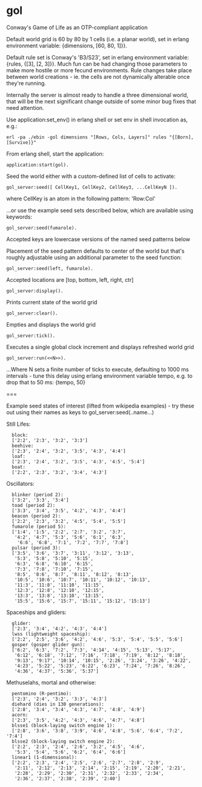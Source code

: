 gol
===
Conway's Game of Life as an OTP-compliant application 

Default world grid is 60 by 80 by 1 cells (i.e. a planar world), set in erlang environment variable:
{dimensions, [60, 80, 1]}}. 

Default rule set is Conway's 'B3/S23', set in erlang environment variable:
{rules, {[3], [2, 3]}}. Much fun can be had changing those parameters to 
make more hostile or more fecund environments. Rule changes take place between
world creations - ie. the cells are not dynamically alterable once they're running.

Internally the server is almost ready to handle a three dimensional world, that 
will be the next significant change outside of some minor bug fixes that need attention.

Use application:set_env() in erlang shell or set env in shell invocation as, e.g.:

	erl -pa ./ebin -gol dimensions "[Rows, Cols, Layers]" rules "{[Born], [Survive]}"

From erlang shell, start the application:

	application:start(gol).
	
Seed the world either with a custom-defined list of cells to activate:

	gol_server:seed([ CellKey1, CellKey2, CellKey3, ...CellKeyN ]).

where CellKey is an atom in the following pattern:  'Row:Col'

...or use the example seed sets described below, which are available using keywords:

	gol_server:seed(fumarole).

Accepted keys are lowercase versions of the named seed patterns below

Placement of the seed pattern defaults to center of the world but that's roughly 
adjustable using an additional parameter to the seed function:

	gol_server:seed(left, fumarole).

Accepted locations are [top, bottom, left, right, ctr] 

	gol_server:display().

Prints current state of the world grid

	gol_server:clear().

Empties and displays the world grid

	gol_server:tick().

Executes a single global clock increment and displays refreshed world grid

	gol_server:run(<<N>>).

...Where N sets a finite number of ticks to execute, defaulting to 1000 ms intervals - 
tune this delay using erlang environment variable tempo, e.g. to drop that to 50 ms:
{tempo, 50} 


===

Example seed states of interest (lifted from wikipedia examples) - 
try these out using their names as keys to gol_server:seed(..name...)
 
Still Lifes:

      block: 
      ['2:2', '2:3', '3:2', '3:3']
      beehive: 
      ['2:3', '2:4', '3:2', '3:5', '4:3', '4:4']
      loaf:
      ['2:3', '2:4', '3:2', '3:5', '4:3', '4:5', '5:4']
      boat:
      ['2:2', '2:3', '3:2', '3:4', '4:3']

Oscillators:

      blinker (period 2):
      ['3:2', '3:3', '3:4']
      toad (period 2):
      ['3:3', '3:4', '3:5', '4:2', '4:3', '4:4']
      beacon (period 2):
      ['2:2', '2:3', '3:2', '4:5', '5:4', '5:5']
      fumarole (period 5):
      ['1:4', '1:5', '2:2', '2:7', '3:2', '3:7', 
       '4:2', '4:7', '5:3', '5:6', '6:1', '6:3', 
        '6:6', '6:8', '7:1', '7:2', '7:7', '7:8']
      pulsar (period 3):
      ['3:5', '3:6', '3:7', '3:11', '3:12', '3:13',
       '5:3', '5:8', '5:10', '5:15',
       '6:3', '6:8', '6:10', '6:15', 
       '7:3', '7:8', '7:10', '7:15',
       '8:5', '8:6', '8:7', '8:11', '8:12', '8:13',
       '10:5', '10:6', '10:7', '10:11', '10:12', '10:13',
       '11:3', '11:8', '11:10', '11:15',
       '12:3', '12:8', '12:10', '12:15',
       '13:3', '13:8', '13:10', '13:15',
       '15:5', '15:6', '15:7', '15:11', '15:12', '15:13']

Spaceships and gliders:

      glider:
      ['2:3', '3:4', '4:2', '4:3', '4:4']
      lwss (lightweight spaceship):
      ['2:2', '2:5', '3:6', '4:2', '4:6', '5:3', '5:4', '5:5', '5:6']
      gosper (gosper glider gun):
      ['6:2', '6:3', '7:2', '7:3', '4:14', '4:15', '5:13', '5:17', 
       '6:12', '6:18', '7:12', '7:16', '7:18', '7:19', '8:12', '8:18', 
       '9:13', '9:17', '10:14', '10:15', '2:26', '3:24', '3:26', '4:22', 
       '4:23', '5:22', '5:23', '6:22', '6:23', '7:24', '7:26', '8:26',
       '4:36', '4:37', '5:36', '5:37']

Methuselahs, mortal and otherwise:

      pentomino (R-pentimo):
      ['2:3', '2:4', '3:2', '3:3', '4:3']
      diehard (dies in 130 generations):
      ['2:8', '3:4', '3:4', '4:3', '4:7', '4:8', '4:9']
      acorn:
      ['2:3', '3:5', '4:2', '4:3', '4:6', '4:7', '4:8']
      blsse1 (block-laying switch engine 1):
      ['2:8', '3:6', '3:8', '3:9', '4:6', '4:8', '5:6', '6:4', '7:2', '7:4']
      blsse2 (block-laying switch engine 2):
      ['2:2', '2:3', '2:4', '2:6', '3:2', '4:5', '4:6', 
       '5:3', '5:4', '5:6', '6:2', '6:4', '6:6']
      linear1 (1-dimensional):
      ['2:2', '2:3', '2:4', '2:5', '2:6', '2:7', '2:8', '2:9',
       '2:11', '2:12', '2:13', '2:14', '2:15', '2:19', '2:20', '2:21',
       '2:28', '2:29', '2:30', '2:31', '2:32', '2:33', '2:34',
       '2:36', '2:37', '2:38', '2:39', '2:40']
